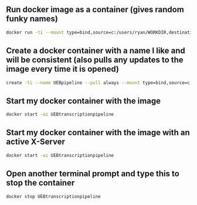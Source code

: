 
## Run docker image as a container (gives  random funky names)

```zsh
docker run -ti --mount type=bind,source=c:/users/ryan/WORKDIR,destination=/home/foo -w /home/foo mrhunsaker/transcriptionpipeline20210601:latest
```

## Create a docker container with a name I like and will be consistent (also pulls any updates to the image every time it is opened)

```zsh
create -ti --name UEBpipeline --pull always --mount type=bind,source=c:/users/ryan/WORKDIR,destination=/home/foo -w /home/foo mrhunsaker/transcriptionpipeline20210601
```

## Start my docker container with the image

```zsh
docker start -ai UEBtranscriptionpipeline
```
## Start my docker container with the image with an active X-Server

```zsh
docker start -ai UEBtranscriptionpipeline
```

## Open another terminal prompt and type this to stop the container

```zsh 
docker stop UEBtranscriptionpipeline
```